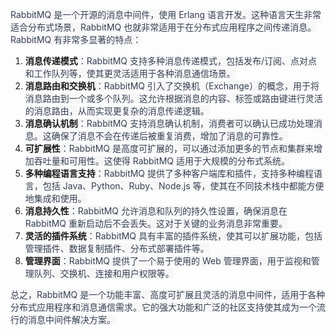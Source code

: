 <font style="color:rgb(55, 65, 81);background-color:rgb(247, 247, 248);">RabbitMQ 是一个开源的消息中间件，使用 Erlang 语言开发。这种语言天生非常适合分布式场景，RabbitMQ 也就非常适用于在分布式应用程序之间传递消息。RabbitMQ 有非常多显著的特点：</font>

1. **<font style="background-color:rgb(247, 247, 248);">消息传递模式</font>**<font style="color:rgb(55, 65, 81);background-color:rgb(247, 247, 248);">：RabbitMQ 支持多种消息传递模式，包括发布/订阅、点对点和工作队列等，使其更灵活适用于各种消息通信场景。</font>
2. **<font style="background-color:rgb(247, 247, 248);">消息路由和交换机</font>**<font style="color:rgb(55, 65, 81);background-color:rgb(247, 247, 248);">：RabbitMQ 引入了交换机（Exchange）的概念，用于将消息路由到一个或多个队列。这允许根据消息的内容、标签或路由键进行灵活的消息路由，从而实现更复杂的消息传递逻辑。</font>
3. **<font style="background-color:rgb(247, 247, 248);">消息确认机制</font>**<font style="color:rgb(55, 65, 81);background-color:rgb(247, 247, 248);">：RabbitMQ 支持消息确认机制，消费者可以确认已成功处理消息。这确保了消息不会在传递后被重复消费，增加了消息的可靠性。</font>
4. **<font style="background-color:rgb(247, 247, 248);">可扩展性</font>**<font style="color:rgb(55, 65, 81);background-color:rgb(247, 247, 248);">：RabbitMQ 是高度可扩展的，可以通过添加更多的节点和集群来增加吞吐量和可用性。这使得 RabbitMQ 适用于大规模的分布式系统。</font>
5. **<font style="background-color:rgb(247, 247, 248);">多种编程语言支持</font>**<font style="color:rgb(55, 65, 81);background-color:rgb(247, 247, 248);">：RabbitMQ 提供了多种客户端库和插件，支持多种编程语言，包括 Java、Python、Ruby、Node.js 等，使其在不同技术栈中都能方便地集成和使用。</font>
6. **<font style="background-color:rgb(247, 247, 248);">消息持久性</font>**<font style="color:rgb(55, 65, 81);background-color:rgb(247, 247, 248);">：RabbitMQ 允许消息和队列的持久性设置，确保消息在 RabbitMQ 重新启动后不会丢失。这对于关键的业务消息非常重要。</font>
7. **<font style="background-color:rgb(247, 247, 248);">灵活的插件系统</font>**<font style="color:rgb(55, 65, 81);background-color:rgb(247, 247, 248);">：RabbitMQ 具有丰富的插件系统，使其可以扩展功能，包括管理插件、数据复制插件、分布式部署插件等。</font>
8. **<font style="background-color:rgb(247, 247, 248);">管理界面</font>**<font style="color:rgb(55, 65, 81);background-color:rgb(247, 247, 248);">：RabbitMQ 提供了一个易于使用的 Web 管理界面，用于监视和管理队列、交换机、连接和用户权限等。</font>

<font style="color:rgb(55, 65, 81);background-color:rgb(247, 247, 248);">总之，RabbitMQ 是一个功能丰富、高度可扩展且灵活的消息中间件，适用于各种分布式应用程序和消息通信需求。它的强大功能和广泛的社区支持使其成为一个流行的消息中间件解决方案。</font>

